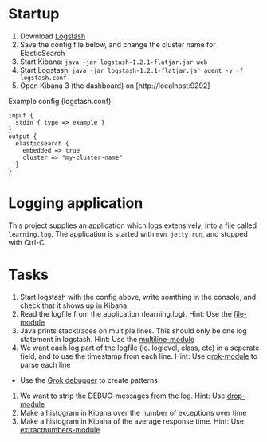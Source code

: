 
Startup
============

1. Download [Logstash](https://download.elasticsearch.org/logstash/logstash/logstash-1.2.1-flatjar.jar)
1. Save the config file below, and change the cluster name for ElasticSearch
1. Start Kibana: ```java -jar logstash-1.2.1-flatjar.jar web```
1. Start Logstash: ```java -jar logstash-1.2.1-flatjar.jar agent -v -f logstash.conf```
1. Open Kibana 3 (the dashboard) on [http://localhost:9292]


Example config (logstash.conf):
```
input {
  stdin { type => example }
}
output {
  elasticsearch {
    embedded => true
    cluster => "my-cluster-name"
  }
}
```

Logging application
===================

This project supplies an application which logs extensively, into a file called ```learning.log```. The application is started with ```mvn jetty:run```, and stopped with Ctrl-C.


Tasks
=====

1. Start logstash with the config above, write somthing in the console, and check that it shows up in Kibana.
1. Read the logfile from the application (learning.log). Hint: Use the [file-module](http://logstash.net/docs/1.2.1/inputs/file)
1. Java prints stacktraces on multiple lines. This should only be one log statement in logstash. Hint: Use the [multiline-module](http://logstash.net/docs/1.2.1/codecs/multiline)
1. We want each log part of the logfile (ie. loglevel, class, etc) in a seperate field, and to use the timestamp from each line. Hint: Use [grok-module](http://logstash.net/docs/1.2.1/filters/grok) to parse each line
  * Use the [Grok debugger](http://grokdebug.herokuapp.com/) to create patterns
1. We want to strip the DEBUG-messages from the log. Hint: Use [drop-module](http://logstash.net/docs/1.2.1/filters/drop)
1. Make a histogram in Kibana over the number of exceptions over time
1. Make a histogram in Kibana of the average response time. Hint: Use [extractnumbers-module](http://logstash.net/docs/1.2.1/filters/extractnumbers)


